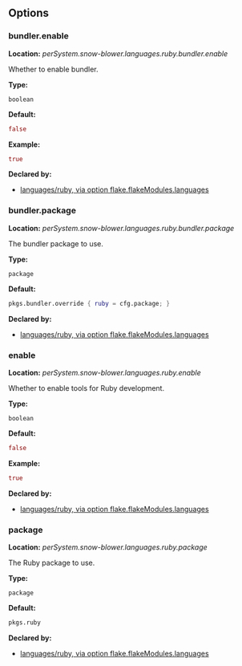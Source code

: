 ## Options

### bundler.enable
**Location:** *perSystem.snow-blower.languages.ruby.bundler.enable*

Whether to enable bundler.

**Type:**

`boolean`

**Default:**
```nix
false
```

**Example:**

```nix
true
```

**Declared by:**

- [languages/ruby, via option flake.flakeModules.languages](modules/languages/ruby)


### bundler.package
**Location:** *perSystem.snow-blower.languages.ruby.bundler.package*

The bundler package to use.

**Type:**

`package`

**Default:**
```nix
pkgs.bundler.override { ruby = cfg.package; }
```

**Declared by:**

- [languages/ruby, via option flake.flakeModules.languages](modules/languages/ruby)


### enable
**Location:** *perSystem.snow-blower.languages.ruby.enable*

Whether to enable tools for Ruby development.

**Type:**

`boolean`

**Default:**
```nix
false
```

**Example:**

```nix
true
```

**Declared by:**

- [languages/ruby, via option flake.flakeModules.languages](modules/languages/ruby)


### package
**Location:** *perSystem.snow-blower.languages.ruby.package*

The Ruby package to use.

**Type:**

`package`

**Default:**
```nix
pkgs.ruby
```

**Declared by:**

- [languages/ruby, via option flake.flakeModules.languages](modules/languages/ruby)

